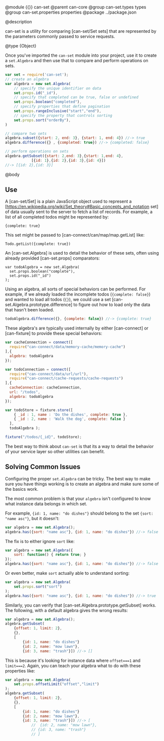 @module {{}} can-set
@parent can-core
@group can-set.types types
@group can-set.properties properties
@package ../package.json

@description

can-set is a utility for comparing [can-set/Set sets] that are represented by the parameters commonly passed to service requests.

@type {Object}

Once you've imported the `can-set` module into your project, use it to create a `set.Algebra` and then use that to compare and perform operations on sets.  

```js
var set = require('can-set');
// create an algebra
var algebra = new set.Algebra(
    // specify the unique identifier on data
    set.props.id("_id"),  
    // specify that completed can be true, false or undefined
    set.props.boolean("completed"),
    // specify properties that define pagination
    set.props.rangeInclusive("start","end"),
    // specify the property that controls sorting
    set.props.sort("orderBy"),
)

// compare two sets
algebra.subset({start: 2, end: 3}, {start: 1, end: 4}) //-> true
algebra.difference({} , {completed: true}) //-> {completed: false}

// perform operations on sets
algebra.getSubset({start: 2,end: 3},{start: 1,end: 4},
            [{id: 1},{id: 2},{id: 3},{id: 4}])
//-> [{id: 2},{id: 3}]
```

@body

## Use

A [can-set/Set] is a plain JavaScript object used to represent a
[https://en.wikipedia.org/wiki/Set_theory#Basic_concepts_and_notation set] of data usually sent to the server to fetch a list of records.  For example,
a list of all completed todos might be represented by:

```
{complete: true}
```

This set might be passed to [can-connect/can/map/map.getList] like:

```
Todo.getList({complete: true})
```

An [can-set.Algebra] is used to detail the behavior of these sets,
often using already provided [can-set.props] comparators:

```
var todoAlgebra = new set.Algebra(
  set.props.boolean("complete"),
  set.props.id("_id")
);
```

Using an algebra, all sorts of special behaviors can be performed. For
example, if we already loaded the incomplete todos (`{complete: false}`) and
wanted to load all todos (`{}`), we could use a set [can-set.Algebra.prototype.difference] to figure out how to load
only the data that hasn't been loaded.

```js
todoAlgebra.difference({}, {complete: false}) //-> {complete: true}
```

These algebra's are typically used internally by either [can-connect] or
[can-fixture] to provide these special behaviors:

```js
var cacheConnection = connect([
  require("can-connect/data/memory-cache/memory-cache")
],{
  algebra: todoAlgebra
});

var todoConnection = connect([
  require("can-connect/data/url/url"),
  require("can-connect/cache-requests/cache-requests")
],{
  cacheConnection: cacheConnection,
  url: "/todos",
  algebra: todoAlgebra
});
```

```js
var todoStore = fixture.store([
    { _id : 1, name : 'Do the dishes', complete: true },
    { _id : 2, name : 'Walk the dog', complete: false }
  ],
  todoAlgebra );

fixture("/todos/{_id}", todoStore);
```

The best way to think about `can-set` is that its a way to detail
the behavior of your service layer so other utilities can benefit.

## Solving Common Issues

Configuring the proper `set.Algebra` can be tricky.  The best way to make sure you
have things working is to create an algebra and make sure some of the basics
work.  

The most common problem is that your `algebra` isn't configured to know what
instance data belongs in which set.  

For example, `{id: 1, name: "do dishes"}` should belong to the
set `{sort: "name asc"}`, but it doesn't:

```js
var algebra = new set.Algebra();
algebra.has({sort: "name asc"}, {id: 1, name: "do dishes"}) //-> false
```

The fix is to either ignore `sort` like:

```js
var algebra = new set.Algebra({
    sort: function() { return true; }
});
algebra.has({sort: "name asc"}, {id: 1, name: "do dishes"}) //-> false
```

Or even better, make `sort` actually able to understand sorting:

```js
var algebra = new set.Algebra(
    set.props.sort("sort")
);
algebra.has({sort: "name asc"}, {id: 1, name: "do dishes"}) //-> true
```

Similarly, you can verify that [can-set.Algebra.prototype.getSubset]
works.  The following, with a default algebra gives
the wrong results:

```js
var algebra = new set.Algebra();
algebra.getSubset(
    {offset: 1, limit: 2},
    {},
    [
        {id: 1, name: "do dishes"}
        {id: 2, name: "mow lawn"},
        {id: 3, name: "trash"}]) //-> []
```

This is because it's looking for instance data where `offset===1` and `limit===2`.
Again, you can teach your algebra what to do with these properties like:

```js
var algebra = new set.Algebra(
    set.props.offsetLimit("offset","limit")
);
algebra.getSubset(
    {offset: 1, limit: 2},
    {},
    [
        {id: 1, name: "do dishes"}
        {id: 2, name: "mow lawn"},
        {id: 3, name: "trash"}]) //-> [
            //  {id: 2, name: "mow lawn"},
            // {id: 3, name: "trash"}
            // ]
```
